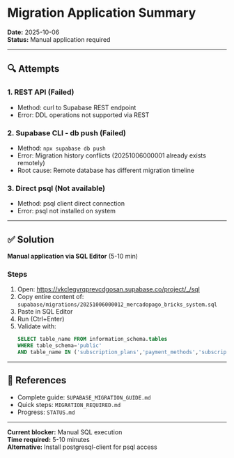 # Migration Application Summary

**Date:** 2025-10-06  
**Status:** Manual application required

---

## 🔍 Attempts

### 1. REST API (Failed)
- Method: curl to Supabase REST endpoint
- Error: DDL operations not supported via REST

### 2. Supabase CLI - db push (Failed)
- Method: `npx supabase db push`
- Error: Migration history conflicts (20251006000001 already exists remotely)
- Root cause: Remote database has different migration timeline

### 3. Direct psql (Not available)
- Method: psql client direct connection
- Error: psql not installed on system

---

## ✅ Solution

**Manual application via SQL Editor** (5-10 min)

### Steps
1. Open: https://vkclegvrqprevcdgosan.supabase.co/project/_/sql
2. Copy entire content of: `supabase/migrations/20251006000012_mercadopago_bricks_system.sql`
3. Paste in SQL Editor
4. Run (Ctrl+Enter)
5. Validate with:
   ```sql
   SELECT table_name FROM information_schema.tables 
   WHERE table_schema='public' 
   AND table_name IN ('subscription_plans','payment_methods','subscriptions','payment_transactions','webhook_events');
   ```

---

## 📖 References

- Complete guide: `SUPABASE_MIGRATION_GUIDE.md`
- Quick steps: `MIGRATION_REQUIRED.md`
- Progress: `STATUS.md`

---

**Current blocker:** Manual SQL execution  
**Time required:** 5-10 minutes  
**Alternative:** Install postgresql-client for psql access
